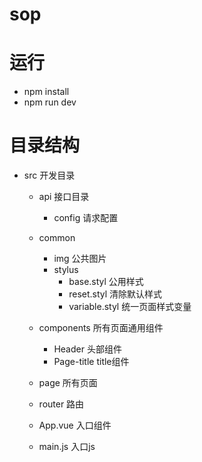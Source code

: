 # sop

# 运行

- npm install
- npm run dev

# 目录结构

- src 开发目录

  - api 接口目录

    - config 请求配置

  - common

    - img 公共图片
    - stylus 
      - base.styl 公用样式
      - reset.styl 清除默认样式
      - variable.styl	统一页面样式变量

  - components 所有页面通用组件

    - Header 头部组件
    - Page-title title组件

  - page 所有页面

  - router 路由

  - App.vue 入口组件

  - main.js  入口js

    

  

  

  ​	

  

  

